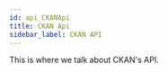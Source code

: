 ```yaml
---
id: api_CKANApi
title: CKAN Api
sidebar_label: CKAN API
---
```


This is where we talk about CKAN's API.